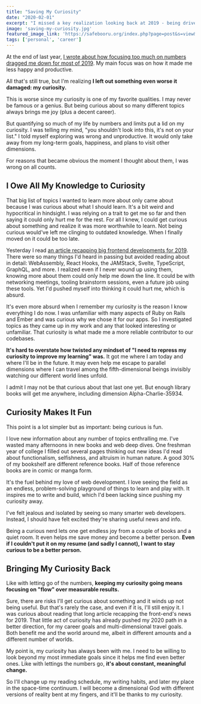 ```yaml
---
title: "Saving My Curiosity"
date: "2020-02-01"
excerpt: "I missed a key realization looking back at 2019 - being driven by numbers had put a lid on my curiosity."
image: 'saving-my-curiosity.jpg'
featured_image_link: 'https://safebooru.org/index.php?page=post&s=view&id=2978035'
tags: ['personal', 'career']
---
```


At the end of last year, [I wrote about how focusing too much on numbers dragged me down for most of 2019](URL). My main focus was on how it made me less happy and productive.

All that's still true, but I'm realizing **I left out something even worse it damaged: my curiosity.**

This is worse since my curiosity is one of my favorite qualities. I may never be famous or a genius. But being curious about so many different topics always brings me joy (plus a decent career).

But quantifying so much of my life by numbers and limits put a lid on my curiosity. I was telling my mind, "you shouldn't look into this, it's not on your list." I told myself exploring was wrong and unproductive. It would only take away from my long-term goals, happiness, and plans to visit other dimensions.

For reasons that became obvious the moment I thought about them, I was wrong on all counts.

## I Owe All My Knowledge to Curiosity

That big list of topics I wanted to learn more about only came about because I was curious about what I should learn. It's a bit weird and hypocritical in hindsight. I was relying on a trait to get me so far and then saying it could only hurt me for the rest. For all I knew, I could get curious about something and realize it was more worthwhile to learn. Not being curious would've left me clinging to outdated knowledge. When I finally moved on it could be too late.

Yesterday I read [an article recapping big frontend developments for 2019](https://levelup.gitconnected.com/a-recap-of-frontend-development-in-2019-1e7d07966d6c). There were so many things I'd heard in passing but avoided reading about in detail: WebAssembly, React Hooks, the JAMStack, Svelte, TypeScript, GraphQL, and more. I realized even if I never wound up using them, knowing more about them could only help me down the line. It could be with networking meetings, tooling brainstorm sessions, even a future job using these tools. Yet I'd pushed myself into thinking it could hurt me, which is absurd.

It's even more absurd when I remember my curiosity is the reason I know everything I do now. I was unfamiliar with many aspects of Ruby on Rails and Ember and was curious why we chose it for our apps. So I investigated topics as they came up in my work and any that looked interesting or unfamiliar. That curiosity is what made me a more reliable contributor to our codebases.

**It's hard to overstate how twisted any mindset of "I need to repress my curiosity to improve my learning" was.** It got me where I am today and where I'll be in the future. It may even help me escape to parallel dimensions where I can travel among the fifth-dimensional beings invisibly watching our different world lines unfold.

I admit I may not be that curious about that last one yet. But enough library books will get me anywhere, including dimension Alpha-Charlie-35934.

## Curiosity Makes It Fun

This point is a lot simpler but as important: being curious is fun.

I love new information about any number of topics enthralling me. I've wasted many afternoons in new books and web deep dives. One freshman year of college I filled out several pages thinking out new ideas I'd read about functionalism, selfishness, and altruism in human nature. A good 30% of my bookshelf are different reference books. Half of those reference books are in comic or manga form.

It's the fuel behind my love of web development. I love seeing the field as an endless, problem-solving playground of things to learn and play with. It inspires me to write and build, which I'd been lacking since pushing my curiosity away.

I've felt jealous and isolated by seeing so many smarter web developers. Instead, I should have felt excited they're sharing useful news and info.

Being a curious nerd lets one get endless joy from a couple of books and a quiet room. It even helps me save money and become a better person. **Even if I couldn't put it on my resume (and sadly I cannot), I want to stay curious to be a better person.**

## Bringing My Curiosity Back

Like with letting go of the numbers, **keeping my curiosity going means focusing on "flow" over measurable results.**

Sure, there are risks I'll get curious about something and it winds up not being useful. But that's rarely the case, and even if it is, I'll still enjoy it. I was curious about reading that long article recapping the front-end's news for 2019. That little act of curiosity has already pushed my 2020 path in a better direction, for my career goals and multi-dimensional travel goals. Both benefit me and the world around me, albeit in different amounts and a different number of worlds.

My point is, my curiosity has always been with me. I need to be willing to look beyond my most immediate goals since it helps me find even better ones. Like with lettings the numbers go, **it's about constant, meaningful change.**

So I'll change up my reading schedule, my writing habits, and later my place in the space-time continuum. I will become a dimensional God with different versions of reality bent at my fingers, and it'll be thanks to my curiosity.
